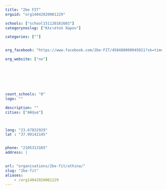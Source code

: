 ```yaml
---
title: "2be FIT"
orguid: "org14042020001229"

schools: ["school151120181603"]
categorynoslug: ["Κλειστού Χώρου"]

categories: [""]


org_facebook: "https://www.facebook.com/2be-FIT/458480000945011?sk=timeline"

org_website: ["no"]







count_schools: "0"
logo: ""

description: ""
cities: ["Αθήνα"]



long: "23.67832929"
lat : "37.99142145"


phone: "2105313165"
address: |
    

url: "organisations/2be-fit/athina/"
slug: "2be-fit"
aliases:
    - /org14042020001229
---
```



